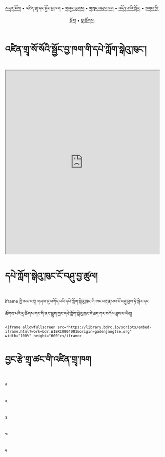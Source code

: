 <p align="center">
  <a href="https://bdrc-reader.github.io/jangtse/">མདུན་ངོས།</a> • <span>འཛིན་གྲྭ་དང་སྦྱོང་བྱ་ཁག</span> • <a href="https://bdrc-reader.github.io/jangtse/shunglug">གཞུང་ལུགས།</a>  • <a href="https://bdrc-reader.github.io/jangtse/sungbum">གསུང་འབུམ་ཁག</a> • <a href="https://bdrc-reader.github.io/jangtse/doncha">འདོན་ཆའི་སྐོར།</a> • <a href="https://bdrc-reader.github.io/jangtse/tantra">སྔགས་ཀྱི་སྐོར།</a> •  <a href="https://bdrc-reader.github.io/jangtse/natsok">སྣ་ཚོགས།</a></p>

# འཛིན་གྲྭ་སོ་སོའི་སྦྱོང་བྱ་ཁག་གི་དཔེ་ཀློག་སྒེའུ་ཁུང་།

<iframe allowfullscreen src="https://library.bdrc.io/scripts/embed-iframe.html?work=bdr:W1ERI0004001&origin=gadenjangtse.org" width="100%" height="600"></iframe>

<br>

# དཔེ་ཀློག་སྒེའུ་ཁུང་ངོ་བཤུ་བྱ་ཚུལ།

iframe ཀྱི་ཨང་བརྡ། གཤམ་དུ་བཀོད་པའི་དཔེ་ཀློག་སྒེའུ་ཁུང་གི་ཨང་བརྡ་རྣམས་ངོ་བཤུ་བྱས་ཏེ་སྒེར་དང་ཚོགས་པའི་དྲ་ཚིགས་གང་གི་ནང་བླུག་ཀྱང་དཔེ་ཀློག་སྒེའུ་ཁུང་དེ་ཐད་ཀར་བཀོལ་ཐུབ་པ་ཡིན།

```
<iframe allowfullscreen src="https://library.bdrc.io/scripts/embed-iframe.html?work=bdr:W1ERI0004001&origin=gadenjangtse.org" width="100%" height="600"></iframe>
```

# བྱང་རྩེ་གྲྭ་ཚང་གི་འཛིན་གྲྭ་ཁག

༡

༢

༣

༤

༥
